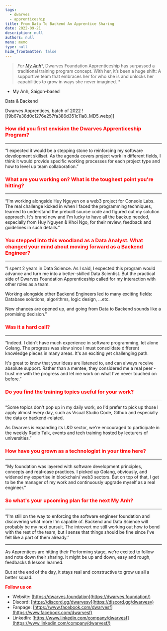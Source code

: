 ```yaml
---
tags: 
  - dwarves
  - apprenticeship
title: From Data To Backend An Apprentice Sharing
date: 2022-09-21
description: null
authors: null
menu: memo
type: null
hide_frontmatter: false
---
```

> *For *<span style='color:red'>*[My Anh](http://linkedin.com/in/anne-n-bb440116a)*</span>*, Dwarves Foundation Apprenticeship has surpassed a traditional training program concept. With her, it’s been a huge shift: A supportive team that embraces her for who she is and unlocks her capabilities to grow in ways she never imagined. *

- My Anh, Saigon-based

Data & Backend

Dwarves Apprentices, batch of 2022
![[9b67e38d0c1276e257fa386d351c11a8_MD5.webp]]

### <span style='color:red'>How did you first envision the Dwarves Apprenticeship Program?</span>
---

“I expected it would be a stepping stone to reinforcing my software development skillset. As the agenda covers project work in different fields, I think it would provide specific working processes for each project type and how to level up team collaboration.”

### <span style='color:red'>What are you working on? What is the toughest point you're hitting?</span>
---

“I'm working alongside Huy Nguyen on a web3 project for Console Labs. The real challenge kicked in when I faced the programming techniques, learned to understand the prebuilt source code and figured out my solution approach. It's brand new and I'm lucky to have all the backup needed, especially from Huy Nguyen & Khoi Ngo, for their review, feedback and guidelines in such details.”

### <span style='color:red'>You stepped into this woodland as a Data Analyst. What changed your mind about moving forward as a Backend Engineer?</span>
---

“I spent 2 years in Data Science. As I said, I expected this program would advance and turn me into a better-skilled Data Scientist. But the practical side of Dwarves Foundation Apprenticeship called for my interaction with other roles as a team. 

Working alongside other Backend Engineers led to many exciting fields: Database solutions, algorithms, logic design, …etc. 

New chances are opened up, and going from Data to Backend sounds like a promising decision.”

### <span style='color:red'>Was it a hard call?</span>
---

“Indeed. I didn't have much experience in software programming, let alone Golang. The progress was slow since I must consolidate different knowledge pieces in many areas. It's an exciting yet challenging path.

It's great to know that your ideas are listened to, and can always receive absolute support. Rather than a mentee, they considered me a real peer - trust me with the progress and let me work on what I've never touched on before.”

### <span style='color:red'>Do you find the training topics useful for your work?</span>
---

“Some topics don't pop up in my daily work, so I'd prefer to pick up those I apply almost every day, such as Visual Studio Code, Github and especially the data or backend-related.

As Dwarves is expanding its L&D sector, we're encouraged to participate in the weekly Radio Talk, events and tech training hosted by lecturers of universities.”

### <span style='color:red'>**How have you grown as a technologist in your time here?**</span>
---

“My foundation was layered with software development principles, concepts and real-case practices. I picked up Golang, obviously, and widened my expertise in blockchain/ web3 sectors. But on top of that, I get to be the manager of my work and continuously upgrade myself as a real engineer.”

### <span style='color:red'>So what's your upcoming plan for the next My Anh?</span>
---

“I'm still on the way to enforcing the software engineer foundation and discovering what more I'm capable of. Backend and Data Science will probably be my next pursuit. The introvert me still working out how to bond with the rest of the team, but I sense that things should be fine since I've felt like a part of them already.”

---

As Apprentices are hitting their Performing stage, we’re excited to follow and note down their sharing. It might be up and down, easy and rough, feedbacks & lesson learned. 

But at the end of the day, it stays real and constructive to grow us all a better squad. 

<span style='color:red'>**Follow us on**</span>

* Website: [https://dwarves.foundation](https://dwarves.foundation/)
* Discord: [https://discord.gg/dwarvesv](https://discord.gg/dwarvesv)
* Fanpage: [https://www.facebook.com/dwarvesf](https://www.facebook.com/dwarvesf)
* LinkedIn: [https://www.linkedin.com/company/dwarvesf](https://www.linkedin.com/company/dwarvesf/)
